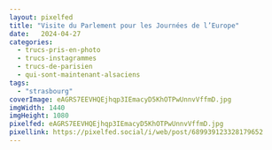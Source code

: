 ```yaml
---
layout: pixelfed
title: "Visite du Parlement pour les Journées de l’Europe"
date:   2024-04-27
categories: 
  - trucs-pris-en-photo
  - trucs-instagrammes
  - trucs-de-parisien
  - qui-sont-maintenant-alsaciens
tags: 
  - "strasbourg"
coverImage: eAGRS7EEVHQEjhqp3IEmacyD5KhOTPwUnnvVffmD.jpg
imgWidth: 1440
imgHeight: 1080
pixelfed: eAGRS7EEVHQEjhqp3IEmacyD5KhOTPwUnnvVffmD.jpg
pixellink: https://pixelfed.social/i/web/post/689939123328179652
---
```

